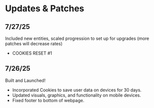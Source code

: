 # Updates & Patches
## 7/27/25
Included new entities, scaled progression to set up for upgrades (more patches will decrease rates)
- COOKIES RESET #1
## 7/26/25
Built and Launched!
- Incorporated Cookies to save user data on devices for 30 days.
- Updated visuals, graphics, and functionality on mobile devices.
- Fixed footer to bottom of webpage.

